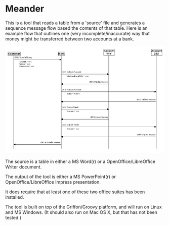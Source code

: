 Meander
=======

This is a tool that reads a table from a 'source' file and generates a sequence message flow based the contents
of that table. Here is an example flow that outlines one (very incomplete/inaccurate) way that money might be
transferred between two accounts at a bank.

![bank transaction seqflow](docs/BankFlowExample.png)

The source is a table in either a MS Word(r) or a OpenOffice/LibreOffice Writer document.

The output of the tool is either a MS PowerPoint(r) or OpenOffice/LibreOffice Impress presentation.

It does require that at least one of these two office suites has been installed.

The tool is built on top of the Griffon/Groovy platform, and will run on Linux and MS Windows. (It should also
run on Mac OS X, but that has not been tested.)
